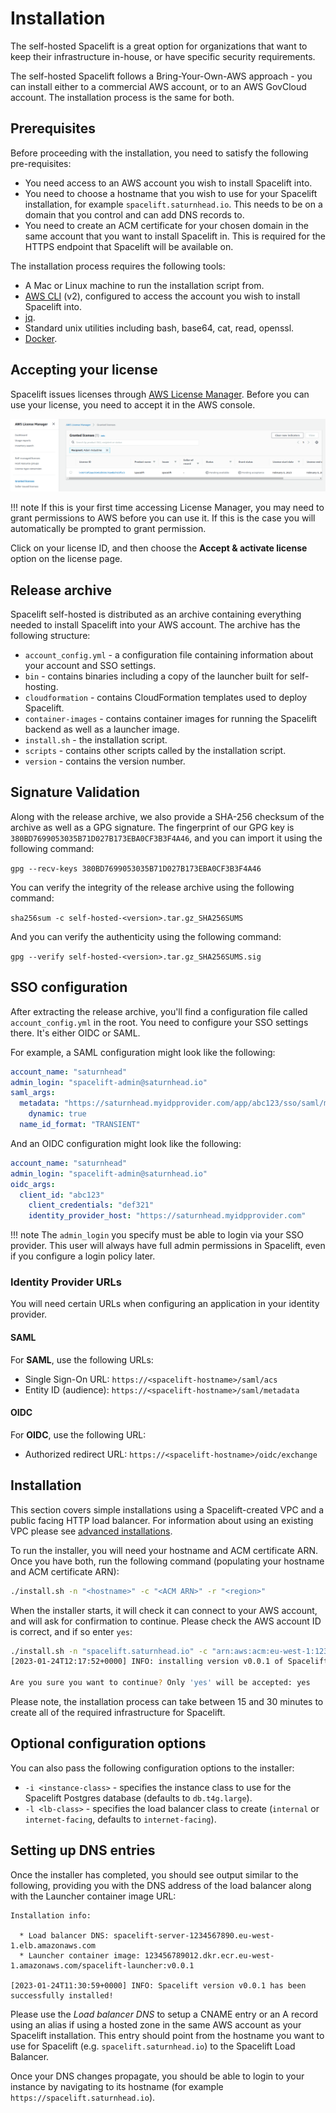 # Installation

The self-hosted Spacelift is a great option for organizations that want to keep their infrastructure in-house, or have specific security requirements.

The self-hosted Spacelift follows a Bring-Your-Own-AWS approach - you can install either to a commercial AWS account, or to an AWS GovCloud account. The installation process is the same for both.

## Prerequisites

Before proceeding with the installation, you need to satisfy the following pre-requisites:

- You need access to an AWS account you wish to install Spacelift into.
- You need to choose a hostname that you wish to use for your Spacelift installation, for example `spacelift.saturnhead.io`. This needs to be on a domain that you control and can add DNS records to.
- You need to create an ACM certificate for your chosen domain in the same account that you want to install Spacelift in. This is required for the HTTPS endpoint that Spacelift will be available on.

The installation process requires the following tools:

- A Mac or Linux machine to run the installation script from.
- [AWS CLI](https://docs.aws.amazon.com/cli/latest/userguide/getting-started-install.html) (v2), configured to access the account you wish to install Spacelift into.
- [jq](https://stedolan.github.io/jq/).
- Standard unix utilities including bash, base64, cat, read, openssl.
- [Docker](https://www.docker.com/).

## Accepting your license

Spacelift issues licenses through [AWS License Manager](https://docs.aws.amazon.com/license-manager/latest/userguide/license-manager.html). Before you can use your license, you need to accept it in the AWS console.

![](../../../assets/screenshots/selfhosted_01_license_manager.png)

!!! note
    If this is your first time accessing License Manager, you may need to grant permissions to AWS before you can use it. If this is the case you will automatically be prompted to grant permission.

Click on your license ID, and then choose the **Accept & activate license** option on the license page.

## Release archive

Spacelift self-hosted is distributed as an archive containing everything needed to install Spacelift into your AWS account. The archive has the following structure:

- `account_config.yml` - a configuration file containing information about your account and SSO settings.
- `bin` - contains binaries including a copy of the launcher built for self-hosting.
- `cloudformation` - contains CloudFormation templates used to deploy Spacelift.
- `container-images` - contains container images for running the Spacelift backend as well as a launcher image.
- `install.sh` - the installation script.
- `scripts` - contains other scripts called by the installation script.
- `version` - contains the version number.

## Signature Validation

Along with the release archive, we also provide a SHA-256 checksum of the archive as well as a GPG signature. The fingerprint of our GPG key is `380BD7699053035B71D027B173EBA0CF3B3F4A46`, and you can import it using the following command:

`gpg --recv-keys 380BD7699053035B71D027B173EBA0CF3B3F4A46`

You can verify the integrity of the release archive using the following command:

`sha256sum -c self-hosted-<version>.tar.gz_SHA256SUMS`

And you can verify the authenticity using the following command:

`gpg --verify self-hosted-<version>.tar.gz_SHA256SUMS.sig`

## SSO configuration

After extracting the release archive, you'll find a configuration file called `account_config.yml` in the root. You need to configure your SSO settings there. It's either OIDC or SAML.

For example, a SAML configuration might look like the following:

```yaml
account_name: "saturnhead"
admin_login: "spacelift-admin@saturnhead.io"
saml_args:
  metadata: "https://saturnhead.myidpprovider.com/app/abc123/sso/saml/metadata"
    dynamic: true
  name_id_format: "TRANSIENT"
```

And an OIDC configuration might look like the following:

```yaml
account_name: "saturnhead"
admin_login: "spacelift-admin@saturnhead.io"
oidc_args:
  client_id: "abc123"
    client_credentials: "def321"
    identity_provider_host: "https://saturnhead.myidpprovider.com"
```

!!! note
    The `admin_login` you specify must be able to login via your SSO provider. This user will always have full admin permissions in Spacelift, even if you configure a login policy later.

### Identity Provider URLs

You will need certain URLs when configuring an application in your identity provider.

#### SAML

For **SAML**, use the following URLs:

- Single Sign-On URL: `https://<spacelift-hostname>/saml/acs`
- Entity ID (audience): `https://<spacelift-hostname>/saml/metadata`

#### OIDC

For **OIDC**, use the following URL:

- Authorized redirect URL: `https://<spacelift-hostname>/oidc/exchange`

## Installation

This section covers simple installations using a Spacelift-created VPC and a public facing HTTP load balancer. For information about using an existing VPC please see [advanced installations](https://www.notion.so/Install-Guide-d9a56a01d31f441e9cd14268f089ee9f).

To run the installer, you will need your hostname and ACM certificate ARN. Once you have both, run the following command (populating your hostname and ACM certificate ARN):

```bash
./install.sh -n "<hostname>" -c "<ACM ARN>" -r "<region>"
```

When the installer starts, it will check it can connect to your AWS account, and will ask for confirmation to continue. Please check the AWS account ID is correct, and if so enter `yes`:

```bash
./install.sh -n "spacelift.saturnhead.io" -c "arn:aws:acm:eu-west-1:123456789012:certificate/3e48a148-0281-429d-8d81-6b6cb9ffa935" -r "eu-west-1"
[2023-01-24T12:17:52+0000] INFO: installing version v0.0.1 of Spacelift into AWS account 123456789012

Are you sure you want to continue? Only 'yes' will be accepted: yes
```

Please note, the installation process can take between 15 and 30 minutes to create all of the required infrastructure for Spacelift.

## Optional configuration options

You can also pass the following configuration options to the installer:

- `-i <instance-class>` - specifies the instance class to use for the Spacelift Postgres database (defaults to `db.t4g.large`).
- `-l <lb-class>` - specifies the load balancer class to create (`internal` or `internet-facing`, defaults to `internet-facing`).

## Setting up DNS entries

Once the installer has completed, you should see output similar to the following, providing you with the DNS address of the load balancer along with the Launcher container image URL:

```plaintext
Installation info:

  * Load balancer DNS: spacelift-server-1234567890.eu-west-1.elb.amazonaws.com
  * Launcher container image: 123456789012.dkr.ecr.eu-west-1.amazonaws.com/spacelift-launcher:v0.0.1

[2023-01-24T11:30:59+0000] INFO: Spacelift version v0.0.1 has been successfully installed!
```

Please use the _Load balancer DNS_ to setup a CNAME entry or an A record using an alias if using a hosted zone in the same AWS account as your Spacelift installation. This entry should point from the hostname you want to use for Spacelift (e.g. `spacelift.saturnhead.io`) to the Spacelift Load Balancer.

Once your DNS changes propagate, you should be able to login to your instance by navigating to its hostname (for example `https://spacelift.saturnhead.io`).
